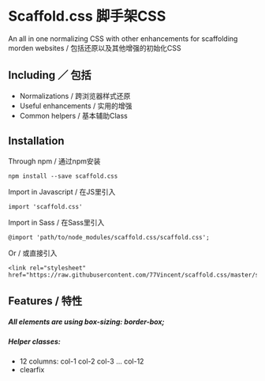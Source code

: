 # Scaffold.css 脚手架CSS
An all in one normalizing CSS with other enhancements for scaffolding morden websites / 包括还原以及其他增强的初始化CSS

## Including ／ 包括 
* Normalizations / 跨浏览器样式还原
* Useful enhancements / 实用的增强
* Common helpers / 基本辅助Class

## Installation
Through npm / 通过npm安装

    npm install --save scaffold.css
    
Import in Javascript / 在JS里引入
    
    import 'scaffold.css'

Import in Sass / 在Sass里引入

    @import 'path/to/node_modules/scaffold.css/scaffold.css';

Or / 或直接引入
    
    <link rel="stylesheet" href="https://raw.githubusercontent.com/77Vincent/scaffold.css/master/scaffold.css">

## Features / 特性

##### All elements are using box-sizing: border-box;

##### Helper classes:
* 12 columns: col-1 col-2 col-3 ... col-12
* clearfix

